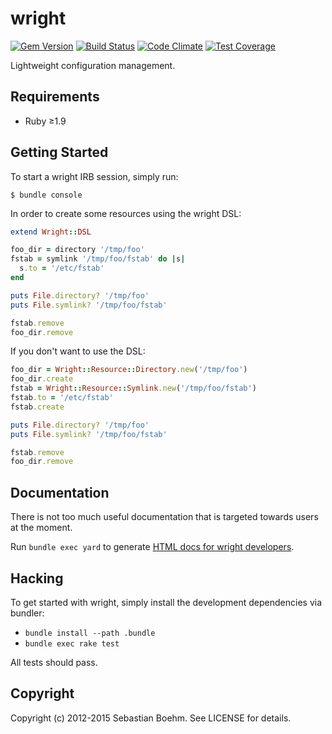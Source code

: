 wright
======

[![Gem Version](https://img.shields.io/gem/v/wright.svg?style=flat-square)][gem]
[![Build Status](https://img.shields.io/travis/sometimesfood/wright.svg?style=flat-square)][travis]
[![Code Climate](https://img.shields.io/codeclimate/github/sometimesfood/wright.svg?style=flat-square)][codeclimate]
[![Test Coverage](https://img.shields.io/codeclimate/coverage/github/sometimesfood/wright.svg?style=flat-square)][codeclimate]

[gem]: https://rubygems.org/gems/wright
[travis]: https://travis-ci.org/sometimesfood/wright
[codeclimate]: https://codeclimate.com/github/sometimesfood/wright

Lightweight configuration management.

Requirements
------------

 - Ruby ≥1.9

Getting Started
---------------

To start a wright IRB session, simply run:

    $ bundle console

In order to create some resources using the wright DSL:

```ruby
extend Wright::DSL

foo_dir = directory '/tmp/foo'
fstab = symlink '/tmp/foo/fstab' do |s|
  s.to = '/etc/fstab'
end

puts File.directory? '/tmp/foo'
puts File.symlink? '/tmp/foo/fstab'

fstab.remove
foo_dir.remove
```

If you don't want to use the DSL:

```ruby
foo_dir = Wright::Resource::Directory.new('/tmp/foo')
foo_dir.create
fstab = Wright::Resource::Symlink.new('/tmp/foo/fstab')
fstab.to = '/etc/fstab'
fstab.create

puts File.directory? '/tmp/foo'
puts File.symlink? '/tmp/foo/fstab'

fstab.remove
foo_dir.remove
```

Documentation
-------------

There is not too much useful documentation that is targeted towards
users at the moment.

Run `bundle exec yard` to generate
[HTML docs for wright developers](http://rubydoc.info/gems/wright/).

Hacking
-------

To get started with wright, simply install the development
dependencies via bundler:

 - `bundle install --path .bundle`
 - `bundle exec rake test`

All tests should pass.

Copyright
---------

Copyright (c) 2012-2015 Sebastian Boehm. See LICENSE for details.
